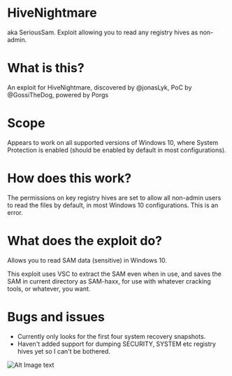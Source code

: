 # HiveNightmare
aka SeriousSam.  Exploit allowing you to read any registry hives as non-admin.

# What is this?
An exploit for HiveNightmare, discovered by @jonasLyk, PoC by @GossiTheDog, powered by Porgs

# Scope
Appears to work on all supported versions of Windows 10, where System Protection is enabled (should be enabled by default in most configurations).

# How does this work?
The permissions on key registry hives are set to allow all non-admin users to read the files by default, in most Windows 10 configurations.  This is an error.

# What does the exploit do?
Allows you to read SAM data (sensitive) in Windows 10.  

This exploit uses VSC to extract the SAM even when in use, and saves the SAM in current directory as SAM-haxx, for use with whatever cracking tools, or whatever, you want.

# Bugs and issues
- Currently only looks for the first four system recovery snapshots.
- Haven't added support for dumping SECURITY, SYSTEM etc registry hives yet so I can't be bothered. 

![Alt Image text](Capture.PNG?raw=true "PoC on Windows 10 21H1 as non-admin")
